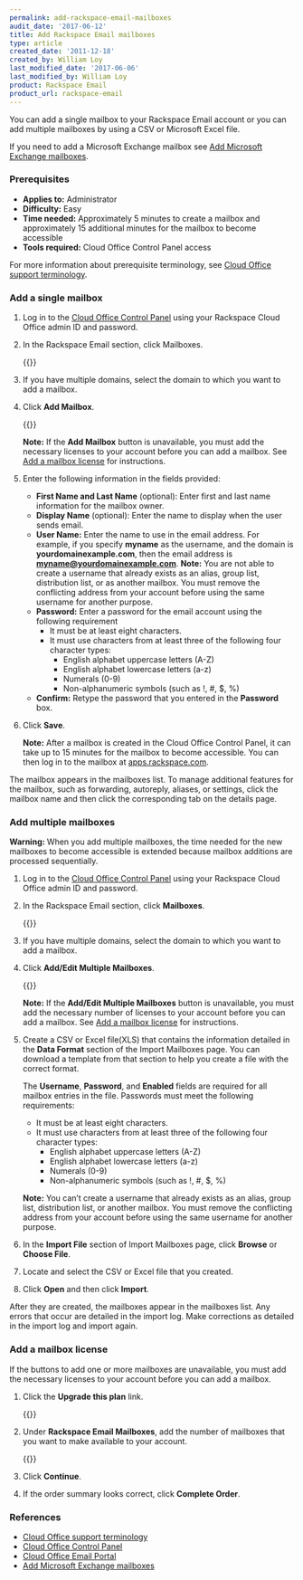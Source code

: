 ```yaml
---
permalink: add-rackspace-email-mailboxes
audit_date: '2017-06-12'
title: Add Rackspace Email mailboxes
type: article
created_date: '2011-12-18'
created_by: William Loy
last_modified_date: '2017-06-06'
last_modified_by: William Loy
product: Rackspace Email
product_url: rackspace-email
---
```


You can add a single mailbox to your Rackspace Email account or you can add multiple mailboxes by using a CSV or Microsoft Excel file.

If you need to add a Microsoft Exchange mailbox see [Add Microsoft Exchange mailboxes](/support/how-to/adding-microsoft-exchange-mailboxes/).

### Prerequisites

- **Applies to:** Administrator
- **Difficulty:** Easy
- **Time needed:** Approximately 5 minutes to create a mailbox and approximately 15 additional minutes for the mailbox to become accessible
- **Tools required:** Cloud Office Control Panel access

For more information about prerequisite terminology, see [Cloud Office support terminology](/support/how-to/cloud-office-support-terminology).

### Add a single mailbox

1. Log in to the [Cloud Office Control Panel](https://cp.rackspace.com/Login.aspx?ReturnUrl=%2f "Cloud Office Control Panel") using your Rackspace Cloud Office admin ID and password.
2. In the Rackspace Email section, click Mailboxes. 

   {{<image src="add-mailbox-sc1.png" alt="" title="">}}
   
3. If you have multiple domains, select the domain to which you want to add a mailbox.
4. Click **Add Mailbox**.

    {{<image src="add-mailbox-sc2.png" alt="" title="">}}
    
    **Note:** If the **Add Mailbox** button is unavailable, you must add the necessary licenses to your account before you can add a mailbox. See [Add a mailbox license](#add-a-mailbox-license) for instructions.
     
5. Enter the following information in the fields provided:

	 * **First Name and Last Name** (optional): Enter first and last name information for the mailbox owner.
	 * **Display Name** (optional): Enter the name to display when the user sends email.
	 * **User Name:** Enter the name to use in the email address. For example, if you specify **myname** as the username, and the domain is **yourdomainexample.com**, then the email address is **myname@yourdomainexample.com**.
      **Note:** You are not able to create a username that already exists as an alias, group list, distribution list, or as another mailbox. You must remove the conflicting address from your account before using the same username for another purpose.
	 * **Password:** Enter a password for the email account using the following requirement
	   - It must be at least eight characters.
	   - It must use characters from at least three of the following four character types:
	     - English alphabet uppercase letters (A-Z)
	     - English alphabet lowercase letters (a-z)
	     - Numerals (0-9)
	     - Non-alphanumeric symbols (such as !, #, $, %)
	 * **Confirm:** Retype the password that you entered in the **Password** box.
	 
6. Click **Save**.

   **Note:** After a mailbox is created in the Cloud Office Control Panel, it can take up to 15 minutes for the mailbox to become accessible. You can then log in to the mailbox at [apps.rackspace.com](https://apps.rackspace.com/index.php).
     
The mailbox appears in the mailboxes list. To manage additional features for the mailbox, such as forwarding, autoreply, aliases, or settings, click the mailbox name and then click the corresponding tab on the details page.

### Add multiple mailboxes

**Warning:** When you add multiple mailboxes, the time needed for the new mailboxes to become accessible is extended because mailbox additions are processed sequentially.

1. Log in to the [Cloud Office Control Panel](https://cp.rackspace.com/Login.aspx?ReturnUrl=%2f "Cloud Office Control Panel") using your Rackspace Cloud Office admin ID and password.
2. In the Rackspace Email section, click **Mailboxes**. 

    {{<image src="add-mailbox-sc1.png" alt="" title="">}}
    
3. If you have multiple domains, select the domain to which you want to add a mailbox.
4. Click **Add/Edit Multiple Mailboxes**.

    {{<image src="add-multi-mailboxes.png" alt="" title="">}}
    
    **Note:** If the **Add/Edit Multiple Mailboxes** button is unavailable, you must add the necessary number of licenses to your account before you can add a mailbox. See [Add a mailbox license](#add-a-mailbox-license) for instructions.
    
5. Create a CSV or Excel file(XLS) that contains the information detailed in the **Data Format** section of the Import Mailboxes page. You can download a template from that section to help you create a file with the correct format.

   The **Username**, **Password**, and **Enabled** fields are required for all mailbox entries in the file. Passwords must meet the following requirements:
   
    - It must be at least eight characters.
    - It must use characters from at least three of the following four character types:
      - English alphabet uppercase letters (A-Z)
      - English alphabet lowercase letters (a-z)
      - Numerals (0-9)
      - Non-alphanumeric symbols (such as !, #, $, %)
		
	**Note:** You can’t create a username that already exists as an alias, group list, distribution list, or another mailbox. You must remove the conflicting address from your account before using the same username for another purpose.
		
6. In the **Import File** section of Import Mailboxes page, click **Browse** or **Choose File**.
7. Locate and select the CSV or Excel file that you created.
8. Click **Open** and then click **Import**.

After they are created, the mailboxes appear in the mailboxes list. Any errors that occur are detailed in the import log. Make corrections as detailed in the import log and import again.

### Add a mailbox license

If the buttons to add one or more mailboxes are unavailable, you must add the necessary licenses to your account before you can add a mailbox.

1. Click the **Upgrade this plan** link.

    {{<image src="add-rse-license-sc1.png" alt="" title="">}}
    
2. Under **Rackspace Email Mailboxes**, add the number of mailboxes that you want to make available to your account.

    {{<image src="add-rse-license-sc2.png" alt="" title="">}}
    
3. Click **Continue**.
4. If the order summary looks correct, click **Complete Order**.

### References

- [Cloud Office support terminology](/support/how-to/cloud-office-support-terminology)
- [Cloud Office Control Panel](https://cp.rackspace.com/Login.aspx?ReturnUrl=%2f "Cloud Office Control Panel")
- [Cloud Office Email Portal](https://apps.rackspace.com/index.php)
- [Add Microsoft Exchange mailboxes](/support/how-to/adding-microsoft-exchange-mailboxes/)
